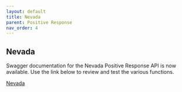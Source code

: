 ```yaml
---
layout: default
title: Nevada
parent: Positive Response
nav_order: 4
---
```


## Nevada
Swagger documentation for the Nevada Positive Response API is now available. Use the link below to review and test the various functions.

<a href="https://usnnvapps.peluat.net/posr/services/webservice/swagger/Member/index.html" class="btn mr-4">Nevada</a>